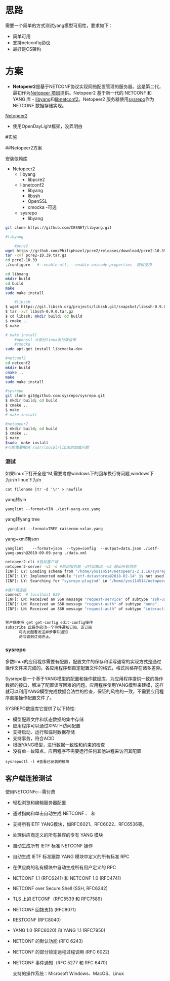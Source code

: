 # 思路

需要一个简单的方式测试yang模型可用性，要求如下：

- 简单可用
- 支持netconfig协议
- 最好是CS架构

# 方案

- **Netopeer2**是基于NETCONF协议实现网络配置管理的服务器。这是第二代，最初作为[Netopeer 项目](https://github.com/CESNET/netopeer)提供。Netopeer2 基于新一代的 NETCONF 和 YANG 库 - [libyang](https://github.com/CESNET/libyang)和[libnetconf2](https://github.com/CESNET/libnetconf2)。Netopeer2 服务器使用[sysrepo](https://github.com/sysrepo/sysrepo)作为 NETCONF 数据存储实现。

[Netopeer2](https://github.com/CESNET/Netopeer2)

- 使用OpenDayLight框架，没弄明白

#实施

##Netopeer2方案

安装依赖库

- Netopeer2
  - libyang
    - libpcre2
  - libnetconf2
    - libyang
    - libssh
    - OpenSSL
    - cmocka -可选
  - sysrepo
    - libyang



```bash
git clone https://github.com/CESNET/libyang.git

#libyang

	#pcre2
wget https://github.com/PhilipHazel/pcre2/releases/download/pcre2-10.39/pcre2-10.39.tar.gz
tar -xvf pcre2-10.39.tar.gz
cd pcre2-10.39
./configure   #--enable-utf, --enable-unicode-properties  貌似没用

cd libyang
mkdir build
cd build
make 
sudo make install

	#libssh
$ wget https://git.libssh.org/projects/libssh.git/snapshot/libssh-0.9.0.tar.gz
$ tar -xvf libssh-0.9.0.tar.gz
$ cd libssh; mkdir build; cd build
$ cmake ..
$ make

# make install
	#openssl 大部分linux发行版自带
	#cmocka
sudo apt-get install libcmocka-dev

#netconf2
cd netconf2
mkdir build
cmake ..
make 
sudo make install

#sysrepo
git clone git@github.com:sysrepo/sysrepo.git
$ mkdir build; cd build
$ cmake ..
$ make
# make install

#netopeer2
$ mkdir build; cd build
$ cmake ..
$ make
$sudo  make install
#可能需要解决 /usr/loocal/lib库的加载问题
```

### 测试

如果linux下打开全是^M,需要考虑windows下的回车换行符问题,windows下为/r/n linux下为/n

```
cat filename |tr -d '\r' > newfile
```

yang转yin

```
yanglint --format=YIN ./ietf-yang-xxx.yang
```

yang转yang tree

```
 yanglint --format=TREE raisecom-vxlan.yang
```

yang+xml转json

```
yanglint    --format=json  --type=config  --output=data.json ./ietf-yang-push@2019-09-09.yang ./data.xml
```



```bash
netopeer2-cli #启动客户端
netopeer2-server -v2 -d #启动服务器 -d打印输出 -v2 输出所有信息
[INF]: LY: Loading schema from "/home/yos114514/netopeer2-2.1.16/sysrepo/build/repository/yang/sysrepo-monitoring@2021-07-29.yang" file.
[INF]: LY: Implemented module "ietf-datastores@2018-02-14" is not used for import, revision "2018-02-14" is imported instead.
[INF]: LY: Searching for "sysrepo-plugind" in "/home/yos114514/netopeer2-2.1.16/sysrepo/build/repository/yang".

#客户端连接
connect  # localhost 830
[INF]: LN: Received an SSH message "request-service" of subtype "ssh-userauth".
[INF]: LN: Received an SSH message "request-auth" of subtype "none".
[INF]: LN: Received an SSH message "request-auth" of subtype "interactive".


客户端支持 get get-config edit-config操作
subscribe 此操作启动一个事件通知订阅，该订阅
      将向发起者发送异步事件通知
      命令直到订阅终止。
```



### sysrepo

多数linux的应用程序需要有配置，配置文件的保存和读写通常的实现方式是通过操作文件来完成的。各应用程序都自定配置文件的格式，格式风格存在诸多差异。

Sysrepo是一个基于YANG模型的配置和操作数据库，为应用程序提供一致的操作数据的接口，解决了配置读写困难的问题。应用程序使用YANG模型来建模，这样就可以利用YANG模型完成数据合法性的检查，保证的风格的一致，不需要应用程序直接操作配置文件了。


SYSREPO数据库它提供了以下特性:

- 模型配置文件和状态数据的集中存储
- 应用程序可以通过XPATH访问配置
- 支持启动、运行和临时数据存储
- 支持事务，符合ACID
- 根据YANG模型，进行数据一致性和约束的检查
- 没有单一故障点，应用程序不需要运行任何其他进程来访问其配置

```
sysrepoctl -l #查看已安装的模块
```



## 客户端连接测试

使用NETCONFc--需付费

- 轻松浏览和编辑服务器配置
- 通过指向和单击自动生成 NETCONF <get>、<get-config> 和 <edit-config>
- 支持所有IETF YANG模块，如RFC6021、RFC6022、RFC6536等。
- 处理供应商定义的所有兼容的专有 YANG 模块
- 自动生成所有 IETF 标准 NETCONF 操作
- 自动生成 IETF 标准跟踪 YANG 模块中定义的所有标准 RPC 
- 在供应商的私有模块中自动生成所有用户定义的 RPC
- NETCONF 1.1 (RFC6241) 和 NETCONF 1.0 (RFC4741) 
- NETCONF over Secure Shell (SSH, RFC6242)
- TLS 上的 ETCONF（RFC5539 和 RFC7589）
- NETCONF 回拨支持 (RFC8071)
- RESTCONF (RFC8040)
- YANG 1.0 (RFC6020) 和 YANG 1.1 (RFC7950)
- NETCONF 的默认功能 (RFC 6243)
- NETCONF 的部分锁定远程过程调用 (RFC 6022)
- NETCONF 事件通知（RFC 5277 和 RFC 6470）

   支持的操作系统：Microsoft Windows、MacOS、Linux

